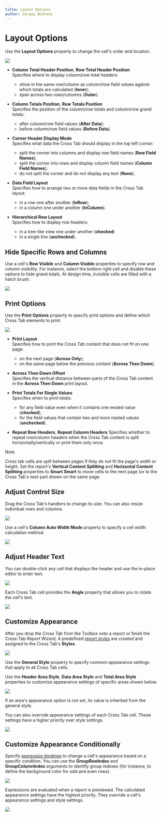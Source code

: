 ```yaml
---
title: Layout Options
author: Sergey Andreev
---
```

# Layout Options

Use the **Layout Options** property to change the cell's order and location.

![](../../../../../images/eurd-win-cross-tab-layout-options-properties-window.png)

* **Column Total Header Position**, **Row Total Header Position**  
    Specifies where to display column/row total headers:
    * show in the same row/column as column/row field values against which totals are calculated (**Inner**);
    * span across two rows/columns (**Outer**).

* **Column Totals Position**, **Row Totals Position**  
    Specifies the position of the column/row totals and column/row grand totals:
    * after column/row field values (**After Data**);
    * before column/row field values (**Before Data**).

* **Corner Header Display Mode**  
    Specifies what data the Cross Tab should display in the top left corner:
    * split the corner into columns and display row field names (**Row Field Names**);
    * split the corner into rows and display column field names (**Column Field Names**);
    * do not split the corner and do not display any text (**None**).

* **Data Field Layout**  
    Specifies how to arrange two or more data fields in the Cross Tab layout:
    * in a row one after another (**InRow**);
    * in a column one under another (**InColumn**).

* **Hierarchical Row Layout**  
    Specifies how to display row headers:
    * in a tree-like view one under another (**checked**)
    * in a single line (**unchecked**).

## Hide Specific Rows and Columns

Use a cell's **Row Visible** and **Column Visible** properties to specify row and column visibility. For instance, select the bottom right cell and disable these options to hide grand totals. At design time, invisible cells are filled with a hatch brush.

![](../../../../../images/eurd-win-cross-tab-with-hidden-grand-totals.png)

## Print Options

Use the **Print Options** property to specify print options and define which Cross Tab elements to print.

![](../../../../../images/eurd-win-cross-tab-print-options-properties-window.png)

* **Print Layout**  
    Specifies how to print the Cross Tab content that does not fit on one page:
    * on the next page (**Across Only**);
    * on the same page below the previous content (**Across Then Down**).

* **Across Then Down Offset**  
    Specifies the vertical distance between parts of the Cross Tab content in the **Across Then Down** print layout.

* **Print Totals For Single Values**  
    Specifies when to print totals:
    * for any field value even when it contains one nested value (**checked**);
    * for the field values that contain two and more nested values (**unchecked**).

* **Repeat Row Headers**, **Repeat Column Headers**
    Specifies whether to repeat row/column headers when the Cross Tab content is split horizontally/vertically or print them only once.

> [!Note]
> Cross tab cells are split between pages if they do not fit the page's width or height. Set the report's **Vertical Content Splitting** and **Horizontal Content Splitting** properties to **Smart** **Smart** to move cells to the next page (or to the Cross Tab's next part shown on the same page.

## Adjust Control Size

Drag the Cross Tab's handlers to change its size. You can also resize individual rows and columns.

![](../../../../../images/eurd-win-cross-tab-change-size.png)

Use a cell's **Column Auto Width Mode** property to specify a cell width calculation method.

![](../../../../../images/eurd-win-cross-tab-cell-column-auto-width-mode.png)

## Adjust Header Text

You can double-click any cell that displays the header and use the in-place editor to enter text.

![](../../../../../images/eurd-win-cross-tab-cell-in-place-editor.png)

Each Cross Tab cell provides the **Angle** property that allows you to rotate the cell's text.

![](../../../../../images/eurd-win-cross-tab-cell-angle-property.png)

## Customize Appearance

After you drop the Cross Tab from the Toolbox onto a report or finish the Cross-Tab Report Wizard, 4 predefined [report styles](../../customize-appearance/report-visual-styles.md) are created and assigned to the Cross Tab's **Styles**.

![](../../../../../images/eurd-win-cross-tab-crosstabstyles-property.png)

Use the **General Style** property to specify common appearance settings that apply to all Cross Tab cells.

Use the **Header Area Style**, **Data Area Style** and **Total Area Style** properties to customize appearance settings of specific areas shown below.

![](../../../../../images/eurd-win-cross-tab-styles-areas.png)

If an area's appearance option is not set, its value is inherited from the general style.

You can also override appearance settings of each Cross Tab cell. These settings have a higher priority over style settings.

![](../../../../../images/eurd-win-cross-tab-cells-appearance-properties.png)

## Customize Appearance Conditionally

Specify [expression bindings](../../bind-to-data/bind-controls-to-data-expression-bindings.md) to change a cell's appearance based on a specific condition. You can use the **GroupRowIndex** and **GroupColumnIndex** arguments to identify group indexes (for instance, to define the background color for odd and even rows).

![](../../../../../images/eurd-win-cross-tab-cell-back-color-expression.png)

Expressions are evaluated when a report is previewed. The calculated appearance settings have the highest priority. They override a cell's appearance settings and style settings.

![](../../../../../images/eurd-win-cross-tab-cell-back-color-expression-result.png)
